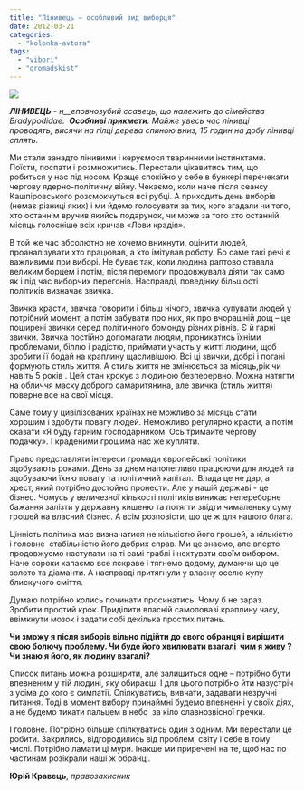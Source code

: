 ```yaml
---
title: "Лінивець – особливий вид виборця"
date: 2012-03-21
categories: 
  - "kolonka-avtora"
tags: 
  - "vibori"
  - "gromadskist"
---
```


**_[![](https://mpz.brovary.org/wp-content/uploads/2012/03/Liniviy-viborets1.jpg)](https://mpz.brovary.org/wp-content/uploads/2012/03/Liniviy-viborets1.jpg)_**

**_ЛІНИВЕЦЬ_** _\-_ _н__еповнозубий ссавець, що належить до сімейства Bradypodidae._  _**Особливі прикмети**: Майже увесь час лінивці проводять, висячи на гілці дерева спиною вниз, 15 годин на добу лінивці сплять._ 

Ми стали занадто лінивими і керуємося тваринними інстинктами. Поїсти, поспати і розмножитись. Перестали цікавитись тим, що робиться у нас під носом. Краще спокійно у себе в бункері перечекати чергову ядерно-політичну війну. Чекаємо, коли наче після сеансу Кашпіровського розсмокчуться всі рубці. А приходить день виборів (немає різниці яких) і ми йдемо голосувати за тих, кого згадали чи того, хто останнім вручив якийсь подарунок, чи може за того хто останній місяць голосніше всіх кричав «Лови крадія».

<!--more-->

В той же час абсолютно не хочемо вникнути, оцінити людей, проаналізувати хто працював, а хто імітував роботу. Бо саме такі речі є важливими при виборі. Не буває так, коли людина раптово ставала великим борцем і потім, після перемоги продовжувала діяти так само як і під час виборчих перегонів. Насправді, поведінку більшості політиків визначає звичка.

Звичка красти, звичка говорити і більш нічого, звичка купувати людей у потрібний момент, а потім забувати про них, як про вчорашній дощ – це поширені звички серед політичного бомонду різних рівнів. Є й гарні звички. Звичка постійно допомагати людям, проникатись їхніми проблемами, біллю і радістю, приймати участь у житті людини, щоб зробити її бодай на краплину щасливішою. Всі ці звички, добрі і погані  формують стиль життя. А стиль життя не змінюється за місяць,рік чи навіть 5 років . Цей стан крокує з людиною безперервно. Можна натягти на обличчя маску доброго самаритянина, але звичка (стиль життя) поверне все на свої місця.

Саме тому у цивілізованих країнах не можливо за місяць стати хорошим і здобути повагу людей. Неможливо регулярно красти, а потім сказати «Я буду гарним господарником. Ось тримайте чергову подачку». І краденими грошима нас же купляти.

Право представляти інтереси громади європейські політики здобувають роками. День за днем наполегливо працюючи для людей та здобуваючи їхню повагу та політичний капітал.  Влада це не дар, а хрест, який потрібно достойно пронести. Але у нашій державі - це бізнес. Чомусь у величезної кількості політиків виникає непереборне бажання залізти у державну кишеню та потягти звідти чималеньку суму грошей на власний бізнес. А всім розповісти, що це ж для нашого блага.

Цінність політика має визначатися не кількістю його грошей, а кількістю і головне  стабільністю його добрих справ. Ми це знаємо, але вперто продовжуємо наступати на ті самі граблі і нехтувати своїм вибором.   Наче сороки хапаємо все яскраве і тягнемо додому, думаючи що це золото та діаманти. А насправді притягнули у власну оселю купу блискучого сміття.

Думаю потрібно колись починати просинатись. Чому б не зараз. Зробити простий крок. Приділити власній самоповазі краплину часу, ввімкнути мозок і задати собі декілька простих питань.

**Чи зможу я після виборів вільно підійти до свого обранця і вирішити свою болючу проблему. Чи буде його хвилювати взагалі  чим я живу ?  Чи знаю я його, як людину взагалі?**

Список питань можна розширити, але залишиться одне – потрібно бути впевненим у тій людині, яку обираєш. І для цього потрібно йти назустріч з усіма до кого є симпатії. Спілкуватись, вивчати, задавати незручні питання. Тоді в момент вибору принаймні будемо впевненні у своїх діях, а не будемо тикати пальцем в небо  за кіло славнозвісної гречки.

І головне. Потрібно більше спілкуватись один з одним. Ми перестали це робити. Закрились, відгородились від проблем, світу і себе в тому числі. Потрібно ламати ці мури. Інакше ми приречені на те, щоб нас по частинам розікрали наші ж обранці.

**Юрій Кравець**, _правозахисник_
